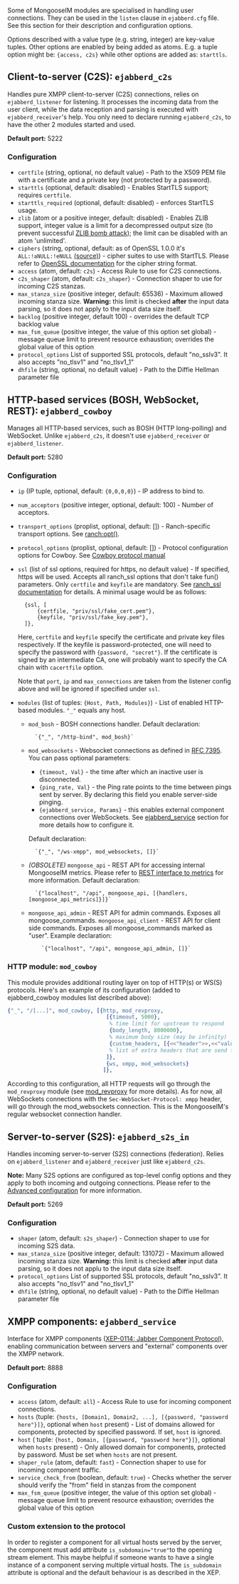 Some of MongooseIM modules are specialised in handling user connections. 
They can be used in the `listen` clause in `ejabberd.cfg` file. 
See this section for their description and configuration options.

Options described with a value type (e.g. string, integer) are key-value tuples.
Other options are enabled by being added as atoms. 
E.g. a tuple option might be: `{access, c2s}` while other options are added as: `starttls`.

## Client-to-server (C2S): `ejabberd_c2s`

Handles pure XMPP client-to-server (C2S) connections, relies on `ejabberd_listener` for listening. 
It processes the incoming data from the user client, while the data reception and parsing is executed with `ejabberd_receiver`'s help. 
You only need to declare running `ejabberd_c2s`, to have the other 2 modules started and used.

**Default port:** 5222

### Configuration

* `certfile` (string, optional, no default value) - Path to the X509 PEM file with a certificate and a private key (not protected by a password).
* `starttls` (optional, default: disabled) - Enables StartTLS support; requires `certfile`.
* `starttls_required` (optional, default: disabled) - enforces StartTLS usage.
* `zlib` (atom or a positive integer, default: disabled) - Enables ZLIB support, integer value is a limit for a decompressed output size (to prevent successful [ZLIB bomb attack](http://xmpp.org/resources/security-notices/uncontrolled-resource-consumption-with-highly-compressed-xmpp-stanzas/)); the limit can be disabled with an atom 'unlimited'.
* `ciphers` (string, optional, default: as of OpenSSL 1.0.0 it's `ALL:!aNULL:!eNULL` [(source)](https://www.openssl.org/docs/apps/ciphers.html#CIPHER_STRINGS)) - cipher suites to use with StartTLS. 
 Please refer to [OpenSSL documentation](http://www.openssl.org/docs/apps/ciphers.html) for the cipher string format.
* `access` (atom, default: `c2s`) - Access Rule to use for C2S connections.
* `c2s_shaper` (atom, default: `c2s_shaper`) - Connection shaper to use for incoming C2S stanzas.
* `max_stanza_size` (positive integer, default: 65536) - Maximum allowed incoming stanza size. 
 **Warning:** this limit is checked **after** the input data parsing, so it does not apply to the input data size itself.
* `backlog` (positive integer, default 100) - overrides the default TCP backlog value
* `max_fsm_queue` (positive integer, the value of this option set global) - message queue limit to prevent resource exhaustion; overrides the global value of this option
* `protocol_options` List of supported SSL protocols, default "no_sslv3". 
 It also accepts "no_tlsv1" and "no_tlsv1_1"
* `dhfile` (string, optional, no default value) - Path to the Diffie Hellman parameter file

## HTTP-based services (BOSH, WebSocket, REST): `ejabberd_cowboy`

Manages all HTTP-based services, such as BOSH (HTTP long-polling) and WebSocket.
Unlike `ejabberd_c2s`, it doesn't use `ejabberd_receiver` or `ejabberd_listener`.

**Default port:** 5280

### Configuration

* `ip` (IP tuple, optional, default: `{0,0,0,0}`) - IP address to bind to.
* `num_acceptors` (positive integer, optional, default: 100) - Number of acceptors.
* `transport_options` (proplist, optional, default: []) - Ranch-specific transport options. 
 See [ranch:opt()](https://ninenines.eu/docs/en/ranch/1.2/manual/ranch/#_opt).
* `protocol_options` (proplist, optional, default: []) - Protocol configuration options for Cowboy. 
 See [Cowboy protocol manual](https://ninenines.eu/docs/en/cowboy/1.0/manual/cowboy_protocol/)
* `ssl` (list of ssl options, required for https, no default value) - If specified, https will be used. 
 Accepts all ranch_ssl options that don't take fun() parameters. 
 Only `certfile` and `keyfile` are mandatory. 
 See [ranch_ssl documentation](https://github.com/ninenines/ranch/blob/master/doc/src/manual/ranch_ssl.asciidoc) for details. A minimal usage would be as follows:

        {ssl, [
            {certfile, "priv/ssl/fake_cert.pem"},
            {keyfile, "priv/ssl/fake_key.pem"},
        ]},

    Here, `certfile` and `keyfile` specify the certificate and private key files respectively. 
    If the keyfile is password-protected, one will need to specify the password with `{password, "secret"}`. 
    If the certificate is signed by an intermediate CA, one will probably want to specify the CA chain with `cacertfile` option.

    Note that `port`, `ip` and `max_connections` are taken from the listener config above and will be ignored if specified under `ssl`.

* `modules` (list of tuples: `{Host, Path, Modules}`) - List of enabled HTTP-based modules. `"_"` equals any host.
    * `mod_bosh` - BOSH connections handler. 
     Default declaration:

            `{"_", "/http-bind", mod_bosh}`

    * `mod_websockets` - Websocket connections as defined in [RFC 7395](https://tools.ietf.org/html/rfc7395).
    You can pass optional parameters:
        * `{timeout, Val}` - the time after which an inactive user is disconnected.
        * `{ping_rate, Val}` - the Ping rate points to the time between pings sent by server.
	 By declaring this field you enable server-side pinging.
        * `{ejabberd_service, Params}` - this enables external component connections over WebSockets. 
	 See [ejabberd_service](#ejabberd_service) section for more details how to configure it.

        Default declaration:

            `{"_", "/ws-xmpp", mod_websockets, []}`

    * <i>(OBSOLETE)</i> `mongoose_api` - REST API for accessing internal MongooseIM metrics.
        Please refer to [REST interface to metrics](../developers-guide/REST-interface-to-metrics.md)
        for more information. 
	Default declaration:

            `{"localhost", "/api", mongoose_api, [{handlers, [mongoose_api_metrics]}]}`

  * `mongoose_api_admin` -  REST API for admin commands. 
   Exposes all mongoose_commands.
    `mongoose_api_client` - REST API for client side commands. 
     Exposes all mongoose_commands marked as "user".
        Example declaration:

            `{"localhost", "/api", mongoose_api_admin, []}`

### HTTP module: `mod_cowboy`

This module provides additional routing layer on top of HTTP(s) or WS(S) protocols. 
Here's an example of its configuration (added to ejabberd_cowboy modules list described above):

```Erlang
{"_", "/[...]", mod_cowboy, [{http, mod_revproxy,
                               [{timeout, 5000},
                                % time limit for upstream to respond
                                {body_length, 8000000},
                                % maximum body size (may be infinity)
                                {custom_headers, [{<<"header">>,<<"value">>}]}
                                % list of extra headers that are send to upstream
                               ]},
                               {ws, xmpp, mod_websockets}
                              ]},
```

According to this configuration, all HTTP requests will go through the `mod_revproxy` module (see [mod_revproxy](../modules/mod_revproxy.md) for more details).
As for now, all WebSockets connections with the `Sec-WebSocket-Protocol: xmpp` header, will go through the mod_websockets connection.
This is the MongooseIM's regular websocket connection handler.

## Server-to-server (S2S): `ejabberd_s2s_in`

Handles incoming server-to-server (S2S) connections (federation). 
Relies on `ejabberd_listener` and `ejabberd_receiver` just like `ejabberd_c2s`.

**Note:** Many S2S options are configured as top-level config options and they apply to both incoming and outgoing connections. 
Please refer to the [Advanced configuration](../Advanced-configuration.md) for more information.

**Default port:** 5269

### Configuration

* `shaper` (atom, default: `s2s_shaper`) - Connection shaper to use for incoming S2S data.
* `max_stanza_size` (positive integer, default: 131072) - Maximum allowed incoming stanza size. 
 **Warning:** this limit is checked **after** input data parsing, so it does not applu to the input data size itself.
* `protocol_options` List of supported SSL protocols, default "no_sslv3". 
 It also accepts "no_tlsv1" and "no_tlsv1_1"
* `dhfile` (string, optional, no default value) - Path to the Diffie Hellman parameter file

## XMPP components: `ejabberd_service`

Interface for XMPP components ([XEP-0114: Jabber Component Protocol](http://xmpp.org/extensions/xep-0114.html)), enabling communication between servers and "external" components over the XMPP network.

**Default port:** 8888

### Configuration

* `access` (atom, default: `all`) - Access Rule to use for incoming component connections.
* `hosts` (tuple: `{hosts, [Domain1, Domain2, ...], [{password, "password here"}]}`, optional when `host` present) - List of domains allowed for components, protected by specified password. 
 If set, `host` is ignored.
* `host` ( tuple: `{host, Domain, [{password, "password here"}]}`, optional when `hosts` present) - Only allowed domain for components, protected by password. 
 Must be set when `hosts` are not present.
* `shaper_rule` (atom, default: `fast`) - Connection shaper to use for incoming component traffic.
* `service_check_from` (boolean, default: `true`) - Checks whether the server should verify the "from" field in stanzas from the component
* `max_fsm_queue` (positive integer, the value of this option set global) - message queue limit to prevent resource exhaustion; overrides the global value of this option

### Custom extension to the protocol

In order to register a component for all virtual hosts served by the server, the component must add attribute `is_subdomain="true"`to the opening stream element.
This maybe helpful if someone wants to have a single instance of a component serving multiple virtual hosts. 
The `is_subdomain` attribute is optional and the default behaviour is as described in the XEP.
